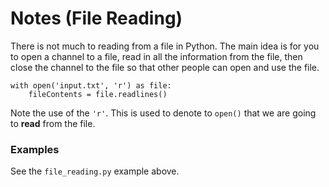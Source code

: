 # Notes (File Reading)

There is not much to reading from a file in Python.  The main idea is for you to open a channel to a file, read in all the information from the file, then close the channel to the file so that other people can open and use the file.

```python3
with open('input.txt', 'r') as file:
	fileContents = file.readlines()
```

Note the use of the ```'r'```.  This is used to denote to ```open()``` that we are going to **read** from the file.

### Examples

See the ```file_reading.py``` example above.
